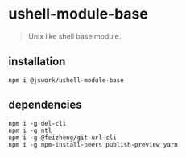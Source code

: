# ushell-module-base
> Unix like shell base module.

## installation
```shell
npm i @jswork/ushell-module-base
```

## dependencies
```shell
npm i -g del-cli
npm i -g ntl
npm i -g @feizheng/git-url-cli
npm i -g npm-install-peers publish-preview yarn
```
